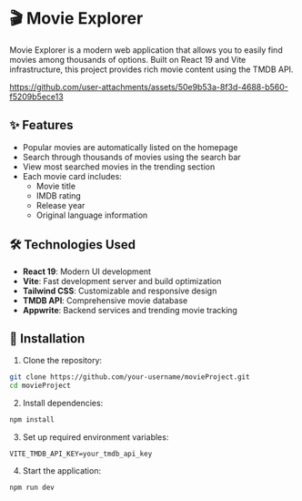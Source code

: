 # 🎬 Movie Explorer

Movie Explorer is a modern web application that allows you to easily find movies among thousands of options. Built on React 19 and Vite infrastructure, this project provides rich movie content using the TMDB API.

https://github.com/user-attachments/assets/50e9b53a-8f3d-4688-b560-f5209b5ece13


## ✨ Features

* Popular movies are automatically listed on the homepage
* Search through thousands of movies using the search bar
* View most searched movies in the trending section
* Each movie card includes:
   * Movie title
   * IMDB rating
   * Release year
   * Original language information

## 🛠️ Technologies Used

* **React 19**: Modern UI development
* **Vite**: Fast development server and build optimization
* **Tailwind CSS**: Customizable and responsive design
* **TMDB API**: Comprehensive movie database
* **Appwrite**: Backend services and trending movie tracking

## 🚀 Installation

1. Clone the repository:
```bash
git clone https://github.com/your-username/movieProject.git
cd movieProject
```

2. Install dependencies:
```bash
npm install
```

3. Set up required environment variables:
```env
VITE_TMDB_API_KEY=your_tmdb_api_key
```

4. Start the application:
```bash
npm run dev
```
